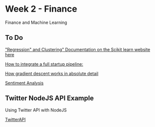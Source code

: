 # Week 2 - Finance

Finance and Machine Learning 

## To Do

["Regression" and Clustering" Documentation on the Scikit learn website here](https://scikit-learn.org/stable)

[How to integrate a full startup pipeline:](https://www.youtube.com/watch?v=NzmoPqte4V4)

[How gradient descent works in absolute detail](https://www.youtube.com/watch?v=XdM6ER7zTLk)

[Sentiment Analysis](https://ipullrank.com/step-step-twitter-sentiment-analysis-visualizing-united-airlines-pr-crisis)


## Twitter NodeJS API Example

Using Twitter API with NodeJS

[TwitterAPI](https://github.com/rodrigoms2004/sirajraval_ml_course/blob/master/Week2/TwitterAPI/readme.md)

